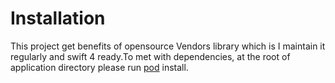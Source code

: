 # Installation
This project get benefits of opensource Vendors library which is I maintain it regularly and swift 4 ready.To met with dependencies, at the root of application directory please run [pod](https://guides.cocoapods.org/using/getting-started.html) install.
